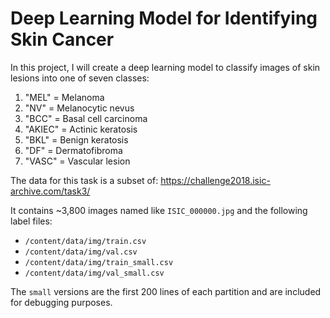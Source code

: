 # Deep Learning Model for Identifying Skin Cancer

In this project, I will create a deep learning model to classify images of skin lesions into one of seven classes:

1.   "MEL" = Melanoma
2.   "NV" = Melanocytic nevus
3.   "BCC" = Basal cell carcinoma
4.   "AKIEC" = Actinic keratosis
5.   "BKL" = Benign keratosis
6.   "DF" = Dermatofibroma
7.   "VASC" = Vascular lesion

The data for this task is a subset of: https://challenge2018.isic-archive.com/task3/

It contains ~3,800 images named like `ISIC_000000.jpg` and the following label files:

*   `/content/data/img/train.csv`
*   `/content/data/img/val.csv`
*   `/content/data/img/train_small.csv`
*   `/content/data/img/val_small.csv`

The `small` versions are the first 200 lines of each partition and are included for debugging purposes. 

